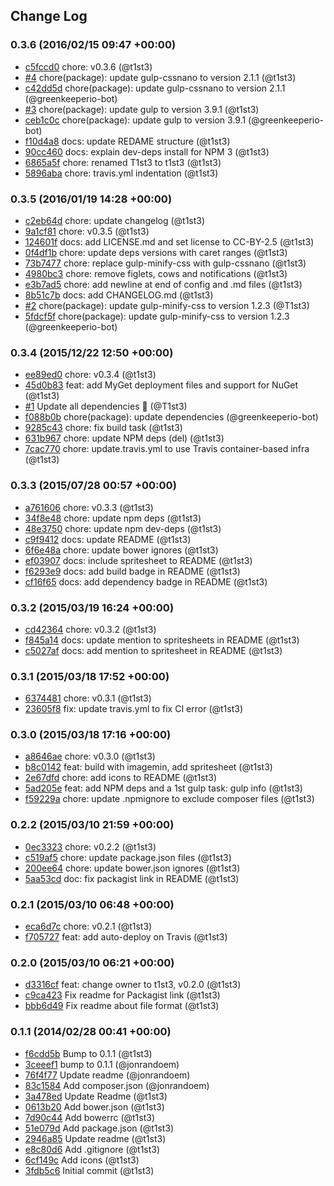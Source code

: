 ## Change Log

### 0.3.6 (2016/02/15 09:47 +00:00)
- [c5fccd0](https://github.com/legacy-icons/famfamfam-silk/commit/c5fccd0bab30e562c941bece0fef367e63a2d3fb) chore: v0.3.6 (@t1st3)
- [#4](https://github.com/legacy-icons/famfamfam-silk/pull/4) chore(package): update gulp-cssnano to version 2.1.1 (@t1st3)
- [c42dd5d](https://github.com/legacy-icons/famfamfam-silk/commit/c42dd5d13b47ba0e5752631e638d330e6b41a95f) chore(package): update gulp-cssnano to version 2.1.1 (@greenkeeperio-bot)
- [#3](https://github.com/legacy-icons/famfamfam-silk/pull/3) chore(package): update gulp to version 3.9.1 (@t1st3)
- [ceb1c0c](https://github.com/legacy-icons/famfamfam-silk/commit/ceb1c0cccb821b4aec419c760070f6d268130227) chore(package): update gulp to version 3.9.1 (@greenkeeperio-bot)
- [f10d4a8](https://github.com/legacy-icons/famfamfam-silk/commit/f10d4a8aaee9a2cd60d90744d772c7607ab0997c) docs: update REDAME structure (@t1st3)
- [90cc460](https://github.com/legacy-icons/famfamfam-silk/commit/90cc460c65281f4157d43e927f903f181df4159c) docs: explain dev-deps install for NPM 3 (@t1st3)
- [6865a5f](https://github.com/legacy-icons/famfamfam-silk/commit/6865a5f8e2db7de39e09914e11104c27314c358f) chore: renamed T1st3 to t1st3 (@t1st3)
- [5896aba](https://github.com/legacy-icons/famfamfam-silk/commit/5896aba2c11e995809996eaac1b23fa00233748c) chore: travis.yml indentation (@t1st3)

### 0.3.5 (2016/01/19 14:28 +00:00)
- [c2eb64d](https://github.com/legacy-icons/famfamfam-silk/commit/c2eb64d50971e017bb67c8a550d0f3263a2b1c89) chore: update changelog (@t1st3)
- [9a1cf81](https://github.com/legacy-icons/famfamfam-silk/commit/9a1cf817f1aaa834af1f1312a5cc07b22dd432fc) chore: v0.3.5 (@t1st3)
- [124601f](https://github.com/legacy-icons/famfamfam-silk/commit/124601f9b84d1dac527357461f80e479385ac579) docs: add LICENSE.md and set license to CC-BY-2.5 (@t1st3)
- [0f4df1b](https://github.com/legacy-icons/famfamfam-silk/commit/0f4df1bccd53fa64d9c888c7ecc89246a21abe6c) chore: update deps versions with caret ranges (@t1st3)
- [73b7477](https://github.com/legacy-icons/famfamfam-silk/commit/73b74772da85ec7a5d2afb1f7134144ea1bd83e3) chore: replace gulp-minify-css with gulp-cssnano (@t1st3)
- [4980bc3](https://github.com/legacy-icons/famfamfam-silk/commit/4980bc3d2df6176938faae2e3405ae231b69fe54) chore: remove figlets, cows and notifications (@t1st3)
- [e3b7ad5](https://github.com/legacy-icons/famfamfam-silk/commit/e3b7ad5060b7932f8b0636b58ed938c323c5b8a3) chore: add newline at end of config and .md files (@t1st3)
- [8b51c7b](https://github.com/legacy-icons/famfamfam-silk/commit/8b51c7b3fbab23211b615646c542bbcb0cf7d8e1) docs: add CHANGELOG.md (@t1st3)
- [#2](https://github.com/legacy-icons/famfamfam-silk/pull/2) chore(package): update gulp-minify-css to version 1.2.3 (@T1st3)
- [5fdcf5f](https://github.com/legacy-icons/famfamfam-silk/commit/5fdcf5f01aec849ecfbea7e1eaa94f9812f68a5b) chore(package): update gulp-minify-css to version 1.2.3 (@greenkeeperio-bot)

### 0.3.4 (2015/12/22 12:50 +00:00)
- [ee89ed0](https://github.com/legacy-icons/famfamfam-silk/commit/ee89ed015e74ea04bfa8678dd08ef0dde5f69b0a) chore: v0.3.4 (@t1st3)
- [45d0b83](https://github.com/legacy-icons/famfamfam-silk/commit/45d0b838a46857c23ab8ea635594e3db5178361f) feat: add MyGet deployment files and support for NuGet (@t1st3)
- [#1](https://github.com/legacy-icons/famfamfam-silk/pull/1) Update all dependencies 🌴 (@T1st3)
- [f088b0b](https://github.com/legacy-icons/famfamfam-silk/commit/f088b0b5675d37668aea7090f8db765d840d00c8) chore(package): update dependencies (@greenkeeperio-bot)
- [9285c43](https://github.com/legacy-icons/famfamfam-silk/commit/9285c43b8e0b5df3f5547be40eb1ccbd07e0601d) chore: fix build task (@t1st3)
- [631b967](https://github.com/legacy-icons/famfamfam-silk/commit/631b967d640c8e7741f06c3ca5f83a3f05542bf6) chore: update NPM deps (del) (@t1st3)
- [7cac770](https://github.com/legacy-icons/famfamfam-silk/commit/7cac770cdc0b50fa455745d21dc45ce3c1022695) chore: update.travis.yml to use Travis container-based infra (@t1st3)

### 0.3.3 (2015/07/28 00:57 +00:00)
- [a761606](https://github.com/legacy-icons/famfamfam-silk/commit/a7616060b334cb1ab111e9d4cb5870045d86bdbc) chore: v0.3.3 (@t1st3)
- [34f8e48](https://github.com/legacy-icons/famfamfam-silk/commit/34f8e4848d87b1c4115087bc4fd3309ca19c703f) chore: update npm deps (@t1st3)
- [48e3750](https://github.com/legacy-icons/famfamfam-silk/commit/48e37509e456a61af4967882959ae28a060ae4db) chore: update npm dev-deps (@t1st3)
- [c9f9412](https://github.com/legacy-icons/famfamfam-silk/commit/c9f94127e4b15d5d859b3c2c6d12ee3f9ca26db1) docs: update README (@t1st3)
- [6f6e48a](https://github.com/legacy-icons/famfamfam-silk/commit/6f6e48ac72a942218ebd779710b5798ab95d6e64) chore: update bower ignores (@t1st3)
- [ef03907](https://github.com/legacy-icons/famfamfam-silk/commit/ef03907ae7a8c85bdc67e964d775a5d9e7a13698) docs: include spritesheet to README (@t1st3)
- [f6293e9](https://github.com/legacy-icons/famfamfam-silk/commit/f6293e974bd1378d9a09abc8401138d2e70b9d27) docs: add build badge in README (@t1st3)
- [cf16f65](https://github.com/legacy-icons/famfamfam-silk/commit/cf16f65d222c256f2a1ff9225206cde24a9540e9) docs: add dependency badge in README (@t1st3)

### 0.3.2 (2015/03/19 16:24 +00:00)
- [cd42364](https://github.com/legacy-icons/famfamfam-silk/commit/cd42364fd198781e8a20f512e3d4636778fde9dc) chore: v0.3.2 (@t1st3)
- [f845a14](https://github.com/legacy-icons/famfamfam-silk/commit/f845a146c78712594c5627c2d29b6f3e00dd97f9) docs: update mention to spritesheets in README (@t1st3)
- [c5027af](https://github.com/legacy-icons/famfamfam-silk/commit/c5027af9a810f53ceaf1262363aeb2edbfac99b6) docs: add mention to spritesheet in README (@t1st3)

### 0.3.1 (2015/03/18 17:52 +00:00)
- [6374481](https://github.com/legacy-icons/famfamfam-silk/commit/637448133d62e7ed401cf7e33d2274507ba91eec) chore: v0.3.1 (@t1st3)
- [23605f8](https://github.com/legacy-icons/famfamfam-silk/commit/23605f865a13900c9e8a3826975cc715d58b9056) fix: update travis.yml to fix CI error (@t1st3)

### 0.3.0 (2015/03/18 17:16 +00:00)
- [a8646ae](https://github.com/legacy-icons/famfamfam-silk/commit/a8646ae76651c52623ee1753258cbe1784b58363) chore: v0.3.0 (@t1st3)
- [b8c0142](https://github.com/legacy-icons/famfamfam-silk/commit/b8c014277bd7d59e40da4eafdca200331c0fd7e1) feat: build with imagemin, add spritesheet (@t1st3)
- [2e67dfd](https://github.com/legacy-icons/famfamfam-silk/commit/2e67dfd32aa5af55637334eaa638512aa1412c3d) chore: add icons to README (@t1st3)
- [5ad205e](https://github.com/legacy-icons/famfamfam-silk/commit/5ad205e9e7a16581c33fb3d36c9983ac5fb27e58) feat: add NPM deps and a 1st gulp task: gulp info (@t1st3)
- [f59229a](https://github.com/legacy-icons/famfamfam-silk/commit/f59229afaabb2def2b66c2bedf2c38b7e342db67) chore: update .npmignore to exclude composer files (@t1st3)

### 0.2.2 (2015/03/10 21:59 +00:00)
- [0ec3323](https://github.com/legacy-icons/famfamfam-silk/commit/0ec3323bb8af062b583e72552d42187153145c24) chore: v0.2.2 (@t1st3)
- [c519af5](https://github.com/legacy-icons/famfamfam-silk/commit/c519af597630b878b8fea70691cfc55dbd9eeed2) chore: update package.json files (@t1st3)
- [200ee64](https://github.com/legacy-icons/famfamfam-silk/commit/200ee64157aa0aad2f08bd0af79b0536477bee1a) chore: update bower.json ignores (@t1st3)
- [5aa53cd](https://github.com/legacy-icons/famfamfam-silk/commit/5aa53cde57a4e64a2c996c0601a23f11a4958d36) doc: fix packagist link in README (@t1st3)

### 0.2.1 (2015/03/10 06:48 +00:00)
- [eca6d7c](https://github.com/legacy-icons/famfamfam-silk/commit/eca6d7c3d6a3ff5d0fe694a8657546960cbc5a2c) chore: v0.2.1 (@t1st3)
- [f705727](https://github.com/legacy-icons/famfamfam-silk/commit/f70572748729c0bd7eb63a12c7b78fc52cdf37ad) feat: add auto-deploy on Travis (@t1st3)

### 0.2.0 (2015/03/10 06:21 +00:00)
- [d3316cf](https://github.com/legacy-icons/famfamfam-silk/commit/d3316cf6be77ebd2e94cdc8975365e28e28ac2ee) feat: change owner to t1st3, v0.2.0 (@t1st3)
- [c9ca423](https://github.com/legacy-icons/famfamfam-silk/commit/c9ca423bcb0006593736ff8b866007cf00e02ad5) Fix readme for Packagist link (@t1st3)
- [bbb6d49](https://github.com/legacy-icons/famfamfam-silk/commit/bbb6d492fe5fe9e561648ee6404241a4f2916c7f) Fix readme about file format (@t1st3)

### 0.1.1 (2014/02/28 00:41 +00:00)
- [f6cdd5b](https://github.com/legacy-icons/famfamfam-silk/commit/f6cdd5b87d6df66da41fb70e411faba68b5f87df) Bump to 0.1.1 (@t1st3)
- [3ceeef1](https://github.com/legacy-icons/famfamfam-silk/commit/3ceeef123bf97e26636b458d5f9bb590c3d050bf) bump to 0.1.1 (@jonrandoem)
- [76f4f77](https://github.com/legacy-icons/famfamfam-silk/commit/76f4f77a540239578cc535ed4c0693ef5bd3a5b9) Update readme (@jonrandoem)
- [83c1584](https://github.com/legacy-icons/famfamfam-silk/commit/83c1584c1a8f6c920074b4cdb585b8962ac2b92f) Add composer.json (@jonrandoem)
- [3a478ed](https://github.com/legacy-icons/famfamfam-silk/commit/3a478ed1958b9f64df9cef2795364f7fc80d6223) Update Readme (@t1st3)
- [0613b20](https://github.com/legacy-icons/famfamfam-silk/commit/0613b20c1c742d0f7ecae99636b4bb9f49982c8f) Add bower.json (@t1st3)
- [7d90c44](https://github.com/legacy-icons/famfamfam-silk/commit/7d90c44ce3bd1a782daaf5d9bbfd079f7ba2ec04) Add bowerrc (@t1st3)
- [51e079d](https://github.com/legacy-icons/famfamfam-silk/commit/51e079decf8d03fe947d2183cff35c3b5e38e620) Add package.json (@t1st3)
- [2946a85](https://github.com/legacy-icons/famfamfam-silk/commit/2946a851ca32978cbb9614621c6eeabe6d031130) Update readme (@t1st3)
- [e8c80d6](https://github.com/legacy-icons/famfamfam-silk/commit/e8c80d67e84be58a50e2fad709fe26e6a1ab2a84) Add .gitignore (@t1st3)
- [6cf149c](https://github.com/legacy-icons/famfamfam-silk/commit/6cf149ceb902155d1d780069510550db8089c857) Add icons (@t1st3)
- [3fdb5c6](https://github.com/legacy-icons/famfamfam-silk/commit/3fdb5c61f1ff9557eeaca744a54bd2a4fb9edb1e) Initial commit (@t1st3)